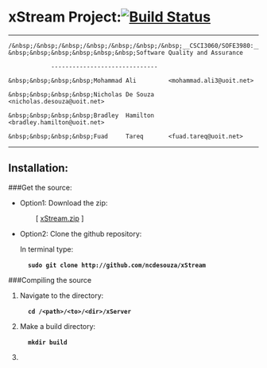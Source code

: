 xStream Project:[![Build Status](https://magnum.travis-ci.com/ncdesouza/xstream.svg?token=WZRVmSR43sduJMwFxmyr)](https://magnum.travis-ci.com/ncdesouza/xstream)                                                            
===============
---
```
/&nbsp;/&nbsp;/&nbsp;/&nbsp;/&nbsp;/&nbsp;/&nbsp;__CSCI3060/SOFE3980:__   
&nbsp;&nbsp;&nbsp;&nbsp;&nbsp;&nbsp;Software Quality and Assurance

            ------------------------------

&nbsp;&nbsp;&nbsp;&nbsp;Mohammad Ali         <mohammad.ali3@uoit.net>

&nbsp;&nbsp;&nbsp;&nbsp;Nicholas De Souza    <nicholas.desouza@uoit.net>

&nbsp;&nbsp;&nbsp;&nbsp;Bradley  Hamilton    <bradley.hamilton@uoit.net>

&nbsp;&nbsp;&nbsp;&nbsp;Fuad     Tareq       <fuad.tareq@uoit.net>
```

---


Installation:
-------------

###Get the source:


*   Option1: Download the zip:

    &nbsp;&nbsp;&nbsp;&nbsp;&nbsp;&nbsp;&nbsp;&nbsp;\[ [xStream.zip][id2] \] 
 
*   Option2: Clone the github repository:

    In terminal type:

    &nbsp;&nbsp;&nbsp;&nbsp;__`sudo git clone http://github.com/ncdesouza/xStream`__


[id1]: <https://magnum.travis-ci.com/ncdesouza/xstream.svg?token=WZRVmSR43sduJMwFxmyr>
[id2]: <https://github.com/100481185/CSCI3060-SOFE3980-Project/archive/master.zip>     
    
###Compiling the source

1. Navigate to the directory:

    &nbsp;&nbsp;&nbsp;&nbsp;__`cd /<path>/<to>/<dir>/xServer`__

2. Make a build directory:

    &nbsp;&nbsp;&nbsp;&nbsp;__`mkdir build`__
    
3. 


